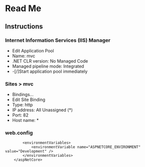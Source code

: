 # Read Me

## Instructions

### Internet Information Services (IIS) Manager
- Edit Application Pool
- Name: mvc
- .NET CLR version: No Managed Code
- Managed pipeline mode: Integrated
- -[/]Start application pool immediately

### Sites > mvc
- Bindings...
- Edit Site Binding
- Type: http
- IP address: All Unassigned (*)
- Port: 82
- Host name: *

### web.config
> <aspNetCore processPath="dotnet" arguments=".\mvc.dll" stdoutLogEnabled="false" stdoutLogFile=".\logs\stdout" hostingModel="inprocess">
			<environmentVariables>
				<environmentVariable name="ASPNETCORE_ENVIRONMENT" value="Development" />
			</environmentVariables>
		</aspNetCore>
